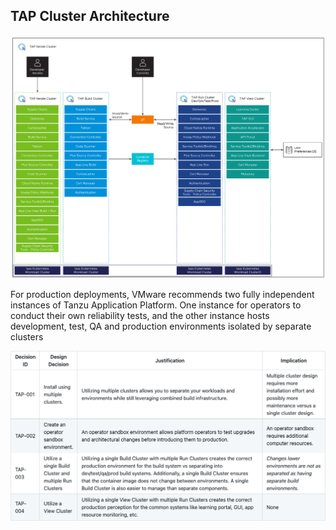 ## TAP Cluster Architecture

![Complete TAP architecture](img/overview-tap.jpeg)

For production deployments, VMware recommends two fully independent instances of Tanzu Application Platform. One instance for operators to conduct their own reliability tests, and the other instance hosts development, test, QA and production environments isolated by separate clusters

![Cluster Layout](img/Cluster-layout.png)